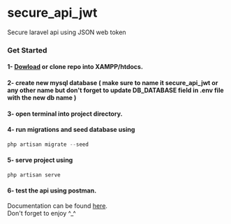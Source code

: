 # secure_api_jwt
 Secure laravel api using JSON web token

### Get Started
#### 1- <a href='https://github.com/CSEMN/secure_api_jwt/archive/refs/heads/main.zip'>Dowload</a> or clone repo into XAMPP/htdocs.  
#### 2- create new mysql database  ( make sure to name it secure_api_jwt or any other name but don't forget to update DB_DATABASE field in <b>.env</b> file with the new db name )  
#### 3- open terminal into project directory.  
#### 4- run migrations and seed database using  
```powershell
php artisan migrate --seed
```
#### 5- serve project using
```poweshell
php artisan serve
```
#### 6- test the api using postman.  
Documentation can be found <a href='https://documenter.getpostman.com/view/22299188/VUjPHQvU'>here</a>.  
Don't forget to enjoy ^_^
